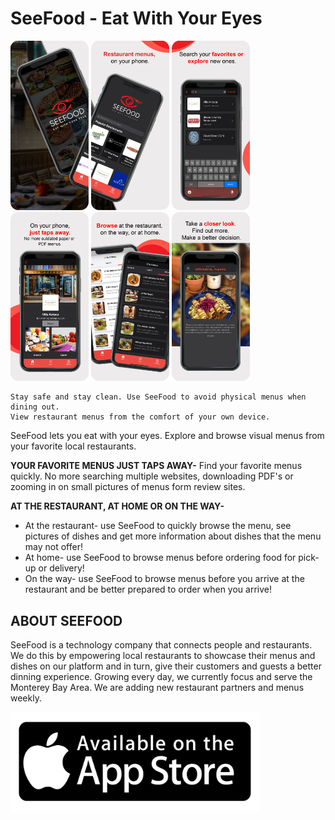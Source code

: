 # SeeFood - Eat With Your Eyes
<img src="images/app_store/v1.0.4/1.png" width="125" title="hover text"> <img src="images/app_store/v1.0.4/2.png" width="125" title="hover text"> <img src="images/app_store/v1.0.4/3.png" width="125" title="hover text"> <img src="images/app_store/v1.0.4/4.png" width="125" title="hover text"> <img src="images/app_store/v1.0.4/5.png" width="125" title="hover text"> <img src="images/app_store/v1.0.4/6.png" width="125" title="hover text">

```
Stay safe and stay clean. Use SeeFood to avoid physical menus when dining out. 
View restaurant menus from the comfort of your own device.
```

SeeFood lets you eat with your eyes. Explore and browse visual menus from your favorite local restaurants.

**YOUR FAVORITE MENUS JUST TAPS AWAY-**
Find your favorite menus quickly. No more searching multiple websites, downloading PDF's or zooming in on small pictures of menus form review sites.

**AT THE RESTAURANT, AT HOME OR ON THE WAY-**
 - At the restaurant- use SeeFood to quickly browse the menu, see pictures of dishes and get more information about dishes that the menu may not offer!
 - At home- use SeeFood to browse menus before ordering food for pick-up or delivery!
 - On the way- use SeeFood to browse menus before you arrive at the restaurant and be better prepared to order when you arrive!

## ABOUT SEEFOOD
SeeFood is a technology company that connects people and restaurants. We do this by empowering local restaurants to showcase their menus and dishes on our platform and in turn, give their customers and guests a better dinning experience.
Growing every day, we currently focus and serve the Monterey Bay Area. We are adding new restaurant partners and menus weekly.


<a target="_blank" rel="noopener noreferrer" href="https://apps.apple.com/us/app/id1525052306"> <img src="app_store.png" width="400" title="hover text"> </a>
